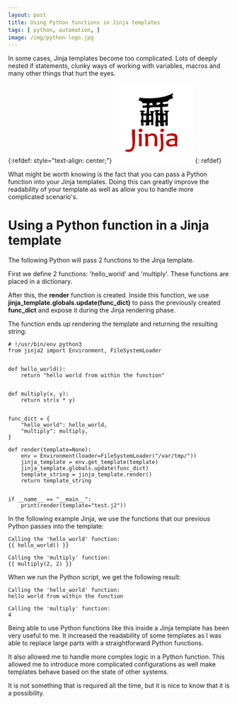 ```yaml
---
layout: post
title: Using Python functions in Jinja templates
tags: [ python, automation, ]
image: /img/python-logo.jpg
---
```


In some cases, Jinja templates become too complicated. Lots of deeply nested if statements, clunky ways of working with variables, macros and many other things that hurt the eyes.

{:refdef: style="text-align: center;"}
![Jinja logo](/img/jinja_logo.png "Jinja logo")
{: refdef}


What might be worth knowing is the fact that you can pass a Python function into your Jinja templates. Doing this can greatly improve the readability of your template as well as allow you to handle more complicated scenario's.


# Using a Python function in a Jinja template

The following Python will pass 2 functions to the Jinja template.

First we define 2 functions: 'hello_world' and 'multiply'. These functions are placed in a dictionary.

After this, the <b>render</b> function is created. Inside this function, we use <b>jinja_template.globals.update(func_dict)</b> to pass the previously created <b>func_dict</b> and expose it during the Jinja rendering phase. 

The function ends up rendering the template and returning the resulting string:


<pre style="font-size:12px">
# !/usr/bin/env python3
from jinja2 import Environment, FileSystemLoader


def hello_world():
    return "hello world from within the function"


def multiply(x, y):
    return str(x * y)


func_dict = {
    "hello_world": hello_world,
    "multiply": multiply,
}

def render(template=None):
    env = Environment(loader=FileSystemLoader("/var/tmp/"))
    jinja_template = env.get_template(template)
    jinja_template.globals.update(func_dict)
    template_string = jinja_template.render()
    return template_string


if __name__ == "__main__":
    print(render(template="test.j2"))
</pre>

In the following example Jinja, we use the functions that our previous Python passes into the template:

<pre style="font-size:12px">
Calling the 'hello_world' function:
{{ hello_world() }}

Calling the 'multiply' function:
{{ multiply(2, 2) }}
</pre>

When we run the Python script, we get the following result:

<pre style="font-size:12px">
Calling the 'hello_world' function:
hello world from within the function

Calling the 'multiply' function:
4
</pre>


Being able to use Python functions like this inside a Jinja template has been very useful to me. It increased the readability of some templates as I was able to replace large parts with a straightforward Python functions. 

It also allowed me to handle more complex logic in a Python function. This allowed me to introduce more complicated configurations as well make templates behave based on the state of other systems. 

It is not something that is required all the time, but it is nice to know that it is a possibility.

